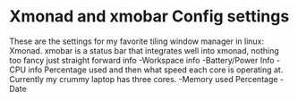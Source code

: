 Xmonad and xmobar Config settings
===============================

These are the settings for my favorite tiling window manager in linux: Xmonad.
xmobar is a status bar that integrates well into xmonad, nothing too fancy just straight forward info
-Workspace info
-Battery/Power Info
-CPU info Percentage used and then what speed each core is operating at.  Currently my crummy laptop has three cores.
-Memory used Percentage
-Date
